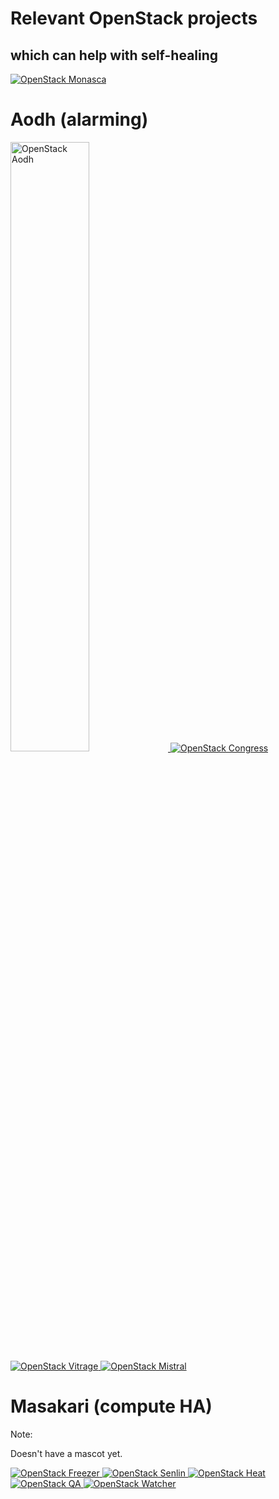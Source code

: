 <!-- .slide: data-state="section-break" id="projects" data-menu-title="Relevant projects" data-timing="40" -->
# Relevant OpenStack projects
## which can help with self-healing


<!-- .slide: data-state="blank-slide" class="full-screen" id="monasca" data-menu-title="Monasca" data-timing="40" -->
<a href="https://www.openstack.org/software/releases/pike/components/monasca/">
    <img alt="OpenStack Monasca"
        data-src="images/mascots/OpenStack_Project_Monasca_vertical.png"
        />
</a>


<!-- .slide: data-state="normal" id="aodh" data-menu-title="Aodh" data-timing="40" -->
# Aodh (alarming)

<a href="https://www.openstack.org/software/releases/pike/components/aodh/">
    <img alt="OpenStack Aodh"
        data-src="images/mascots/aodh.png"
        width="50%"
        />
</a>


<!-- .slide: data-state="blank-slide" class="full-screen" id="congress" data-menu-title="Congress" data-timing="40" -->
<a href="https://www.openstack.org/software/releases/pike/components/congress/">
    <img alt="OpenStack Congress"
        data-src="images/mascots/OpenStack_Project_Congress_vertical.png"
        />
</a>


<!-- .slide: data-state="blank-slide" class="full-screen" id="vitrage" data-menu-title="Vitrage" data-timing="40" -->
<a href="https://www.openstack.org/software/releases/pike/components/vitrage/">
    <img alt="OpenStack Vitrage"
        data-src="images/mascots/OpenStack_Project_Vitrage_vertical.png"
        />
</a>


<!-- .slide: data-state="blank-slide" class="full-screen" id="mistral" data-menu-title="Mistral" data-timing="40" -->
<a href="https://www.openstack.org/software/releases/pike/components/mistral/">
    <img alt="OpenStack Mistral"
        data-src="images/mascots/OpenStack_Project_Mistral_vertical.png"
        />
</a>


<!-- .slide: data-state="section-break" id="masakari" data-menu-title="Masakari" data-timing="40" -->
# Masakari (compute HA)

Note:

Doesn't have a mascot yet.


<!-- .slide: data-state="blank-slide" class="full-screen" id="freezer" data-menu-title="Freezer" data-timing="40" -->
<a href="https://www.openstack.org/software/releases/pike/components/freezer/">
    <img alt="OpenStack Freezer"
        data-src="images/mascots/OpenStack_Project_Freezer_vertical.png"
        />
</a>


<!-- .slide: data-state="blank-slide" class="full-screen" id="senlin" data-menu-title="Senlin" data-timing="40" -->
<a href="https://www.openstack.org/software/releases/pike/components/senlin/">
    <img alt="OpenStack Senlin"
        data-src="images/mascots/OpenStack_Project_Senlin_vertical.png"
        />
</a>


<!-- .slide: data-state="blank-slide" class="full-screen" id="heat" data-menu-title="Heat" data-timing="40" -->
<a href="https://www.openstack.org/software/releases/pike/components/heat/">
    <img alt="OpenStack Heat"
        data-src="images/mascots/OpenStack_Project_Heat_vertical.png"
        />
</a>


<!-- .slide: data-state="blank-slide" class="full-screen" id="qa" data-menu-title="Quality Assurance" data-timing="40" -->
<a href="https://www.openstack.org/software/releases/pike/components/qa/">
    <img alt="OpenStack QA"
        data-src="images/mascots/OpenStack_Project_QA_vertical.png"
        />
</a>


<!-- .slide: data-state="blank-slide" class="full-screen" id="watcher" data-menu-title="Watcher" data-timing="40" -->
<a href="https://www.openstack.org/software/releases/pike/components/watcher/">
    <img alt="OpenStack Watcher"
        data-src="images/mascots/OpenStack_Project_Watcher_vertical.png"
        />
</a>
